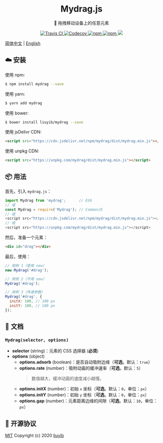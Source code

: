 <h1 align="center">Mydrag.js</h1>

<p align="center">🐾 拖拽移动设备上的任意元素</p>

<p align="center">
  <a href="https://travis-ci.com/github/liuyib/mydrag" target="_blank" rel="noopener noreferrer">
    <img alt="Travis CI" src="https://img.shields.io/travis/liuyib/mydrag.svg">
  </a>
  <a href="https://codecov.io/gh/liuyib/mydrag" target="_blank" rel="noopener noreferrer">
    <img alt="Codecov" src="https://img.shields.io/codecov/c/github/liuyib/mydrag.svg">
  </a>
  <a href="https://www.npmjs.com/package/mydrag" target="_blank" rel="noopener noreferrer">
    <img alt="npm" src="https://img.shields.io/npm/dt/mydrag.svg">
  </a>
  <a href="https://www.npmjs.com/package/mydrag" target="_blank" rel="noopener noreferrer">
    <img alt="npm" src="https://img.shields.io/npm/v/mydrag.svg">
  </a>
  <a href="https://github.com/liuyib/mydrag/blob/master/LICENSE" target="_blank" rel="noopener noreferrer">
    <img src="https://img.shields.io/github/license/liuyib/mydrag.svg" />
  </a>
</p>

[简体中文](https://github.com/liuyib/mydrag/blob/master/README.md) | [English](https://github.com/liuyib/mydrag/blob/master/README_en-US.md)

## :cloud: 安装

使用 npm:

```bash
$ npm install mydrag --save
```

使用 yarn:

```bash
$ yarn add mydrag
```

使用 bower:

```bash
$ bower install liuyib/mydrag --save
```

使用 jsDelivr CDN:

```html
<script src="https://cdn.jsdelivr.net/npm/mydrag/dist/mydrag.min.js"></script>
```

使用 unpkg CDN:

```html
<script src="https://unpkg.com/mydrag/dist/mydrag.min.js"></script>
```

## :package: 用法

首先，引入 `mydrag.js`：

```js
import Mydrag from 'mydrag';      // ES6
// 或
const Mydrag = require('Mydrag'); // CommonJS
// 或
<script src="https://cdn.jsdelivr.net/npm/mydrag/dist/mydrag.min.js"></script>
// 或
<script src="https://unpkg.com/mydrag/dist/mydrag.min.js"></script>
```

然后，准备一个元素：

```html
<div id="drag"></div>
```

最后，使用：

```js
// 用例 1（使用 new）
new Mydrag('#drag');

// 用例 2（不用 new）
Mydrag('#drag');

// 用例 3（传递参数）
Mydrag('#drag', {
  initX: 100, // 100 px
  initY: 100, // 100 px
});
```

## :memo: 文档

### `Mydrag(selector, options)`

- **selector** (string)：元素的 CSS 选择器 (**必须**)
- **options** (object)
  - **options.adsorb** (boolean)：是否自动吸附边缘（**可选**。默认：`true`）
  - **options.rate** (number)：吸附动画的缓冲速率（**可选**。默认：`5`）
    > 数值越大，缓冲动画的速度减小越慢。
  - **options.initX** (number)：初始 `x` 坐标（**可选**。默认：`0`，单位：`px`）
  - **options.initY** (number)：初始 `y` 坐标（**可选**。默认：`0`，单位：`px`）
  - **options.gap** (number)：元素距离边缘的间隙（**可选**。默认：`10`，单位：`px`）

## :handshake: 开源协议

[MIT](https://github.com/liuyib/mydrag/blob/master/LICENSE) Copyright (c) 2020 [liuyib](https://github.com/liuyib/)
